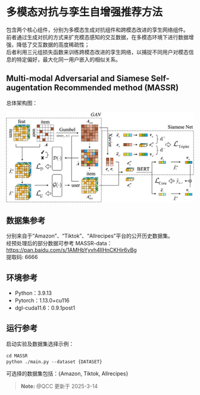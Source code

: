 # 多模态对抗与孪生自增强推荐方法

包含两个核心组件，分别为多模态生成对抗组件和跨模态改进的孪生网络组件。<br>
前者通过生成对抗的方式来扩充模态感知的交互数据，在多模态环境下进行数据增强，降低了交互数据的高度稀疏性；<br>
后者利用三元组损失函数来训练跨模态改进的孪生网络，以捕捉不同用户对模态信息的特定偏好，最大化同一用户嵌入的相似关系。<br>



<h2>Multi-modal Adversarial and Siamese Self-augentation Recommended method (MASSR)</h2>
总体架构图：<br>
<p align="center">
<img src="./MASSR.png" alt="MASSR" />
</p>



<h2>数据集参考</h2>

分别来自于“Amazon”、“Tiktok”、“Allrecipes”平台的公开历史数据集。<br>
经预处理后的部分数据可参考 MASSR-data：<br>
https://pan.baidu.com/s/1AMHbYyvh4IlHnCKHir6vBg<br>
提取码: 6666



<h2>环境参考</h2>

* Python：3.9.13
* Pytorch：1.13.0+cu116
* dgl-cuda11.6：0.9.1post1



<h2>运行参考</h2>

启动实验及数据集选择示例：<br>
```
cd MASSR
python ./main.py --dataset {DATASET}
```
可选择的数据集包括：{Amazon, Tiktok, Allrecipes}<br>


> **Note:** @QCC 更新于 2025-3-14
